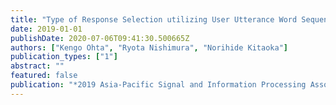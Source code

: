 ```yaml
---
title: "Type of Response Selection utilizing User Utterance Word Sequence, LSTM and Multi-task Learning for Chat-like Spoken Dialog Systems"
date: 2019-01-01
publishDate: 2020-07-06T09:41:30.500665Z
authors: ["Kengo Ohta", "Ryota Nishimura", "Norihide Kitaoka"]
publication_types: ["1"]
abstract: ""
featured: false
publication: "*2019 Asia-Pacific Signal and Information Processing Association Annual Summit and Conference (APSIPA ASC)*"
---
```


